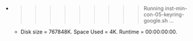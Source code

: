 * >>>>>>>>> Running inst-min-con-05-keyring-google.sh ...
  * Disk size = 767848K. Space Used = 4K. Runtime = 00:00:00:00.
